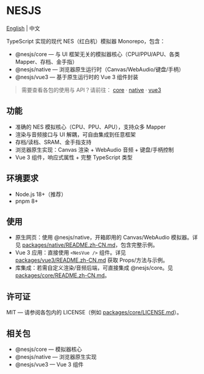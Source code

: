 # NESJS

[English](./README.md) | 中文

TypeScript 实现的现代 NES（红白机）模拟器 Monorepo，包含：

- @nesjs/core — 与 UI 框架无关的模拟器核心（CPU/PPU/APU、各类 Mapper、存档、金手指）
- @nesjs/native — 浏览器原生运行时（Canvas/WebAudio/键盘/手柄）
- @nesjs/vue3 — 基于原生运行时的 Vue 3 组件封装

> 需要查看各包的使用与 API？请前往： [core](./packages/core/README.zh-CN.md) · [native](./packages/native/README.zh-CN.md) · [vue3](./packages/vue3/README.zh-CN.md)

## 功能

- 准确的 NES 模拟核心（CPU、PPU、APU），支持众多 Mapper
- 渲染与音频接口与 UI 解耦，可自由集成到任意框架
- 存档/读档、SRAM、金手指支持
- 浏览器原生实现：Canvas 渲染 + WebAudio 音频 + 键盘/手柄控制
- Vue 3 组件，响应式属性 + 完整 TypeScript 类型

## 环境要求

- Node.js 18+（推荐）
- pnpm 8+

## 使用

- 原生网页：使用 @nesjs/native，开箱即用的 Canvas/WebAudio 模拟器。详见 [packages/native/README.zh-CN.md](./packages/native/README.zh-CN.md)，包含完整示例。
- Vue 3 应用：直接使用 `<NesVue />` 组件。详见 [packages/vue3/README.zh-CN.md](./packages/vue3/README.zh-CN.md) 获取 Props/方法与示例。
- 库集成：若需自定义渲染/音频后端，可直接集成 @nesjs/core。见 [packages/core/README.zh-CN.md](./packages/core/README.zh-CN.md)。

## 许可证

MIT — 请参阅各包内的 LICENSE（例如 [packages/core/LICENSE.md](./packages/core/LICENSE.md)）。

## 相关包

- @nesjs/core — 模拟器核心
- @nesjs/native — 浏览器原生实现
- @nesjs/vue3 — Vue 3 组件
